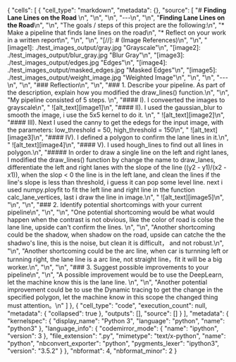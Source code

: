 {
 "cells": [
  {
   "cell_type": "markdown",
   "metadata": {},
   "source": [
    "# **Finding Lane Lines on the Road** \n",
    "\n",
    "\n",
    "---\n",
    "\n",
    "**Finding Lane Lines on the Road**\n",
    "\n",
    "The goals / steps of this project are the following:\n",
    "* Make a pipeline that finds lane lines on the road\n",
    "* Reflect on your work in a written report\n",
    "\n",
    "\n",
    "[//]: # (Image References)\n",
    "\n",
    "[image1]: ./test_images_output/gray.jpg \"Grayscale\"\n",
    "[image2]: ./test_images_output/blur_gray.jpg \"Blur Gray\"\n",
    "[image3]: ./test_images_output/edges.jpg \"Edges\"\n",
    "[image4]: ./test_images_output/masked_edges.jpg \"Masked Edges\"\n",
    "[image5]: ./test_images_output/weight_image.jpg \"Weighted Image\"\n",
    "\n",
    "\n",
    "---\n",
    "\n",
    "### Reflection\n",
    "\n",
    "### 1. Describe your pipeline. As part of the description, explain how you modified the draw_lines() function.\n",
    "\n",
    "My pipeline consisted of 5 steps. \n",
    "#### I). I conveerted the images to grayscale\n",
    " ![alt_text][image1]\n",
    "#### II). I used the gaussian_blur to smooth the image, i use the 5x5 kernel to do it. \n",
    " ![alt_text][image2]\n",
    "#### III). Next I used the canny to get the edegs for the input image, with the parameters: low_threshold = 50, high_threshold = 150\n",
    " ![alt_text][image3]\n",
    "#### IV). I defined a polygon to confirm the lane lines in it.\n",
    " ![alt_text][image4]\n",
    "#### V). I used hough_lines to find out all lines in polygon.\n",
    "##### In order to draw a single line on the left and right lanes, I modified the draw_lines() function by change the name to draw_lanes, differentiate the left and right lanes with the slope of the line ((y2 - y1)/(x2 - x1)), when the slop < 0 the line is in the left lane, and clean the lines if the line's slope is less than threshold, i guess it can pop some level line. next i used numpy.ployfit to fit the left line and right line in the function calc_lane_vertices, last i draw the line in image.\n",
    " ![alt_text][image5]\n",
    "\n",
    "\n",
    "### 2. Identify potential shortcomings with your current pipeline\n",
    "\n",
    "\n",
    "One potential shortcoming would be what would happen when the contrast is not obvious, like the color of road is colse the lane line, upside can't confirm the lines. \n",
    "\n",
    "Another shortcoming could be the shadow, when shadow on the road, upside can catche the the shadwo's line, this is the noise, but clean it is difficult， and not robust.\n",
    "\n",
    "Another shortcoming could be the arc line, when car is turnning left or turnning right, the lane line is a arc line, not straight line，fit it will be a big worker.\n",
    "\n",
    "\n",
    "### 3. Suggest possible improvements to your pipeline\n",
    "\n",
    "A possible improvement would be to use the DeepLearn, let the machine know this is the lane line. \n",
    "\n",
    "Another potential improvement could be to use the Dynamic tracing to get the change in the specified polygon, let the machine know in this scope the changed thing must attention。\n"
   ]
  },
  {
   "cell_type": "code",
   "execution_count": null,
   "metadata": {
    "collapsed": true
   },
   "outputs": [],
   "source": []
  }
 ],
 "metadata": {
  "kernelspec": {
   "display_name": "Python 3",
   "language": "python",
   "name": "python3"
  },
  "language_info": {
   "codemirror_mode": {
    "name": "ipython",
    "version": 3
   },
   "file_extension": ".py",
   "mimetype": "text/x-python",
   "name": "python",
   "nbconvert_exporter": "python",
   "pygments_lexer": "ipython3",
   "version": "3.5.2"
  }
 },
 "nbformat": 4,
 "nbformat_minor": 2
}
